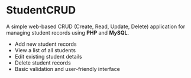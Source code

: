 # StudentCRUD
A simple web-based CRUD (Create, Read, Update, Delete) application for managing student records using **PHP** and **MySQL**.

- Add new student records  
- View a list of all students  
- Edit existing student details  
- Delete student records  
- Basic validation and user-friendly interface
